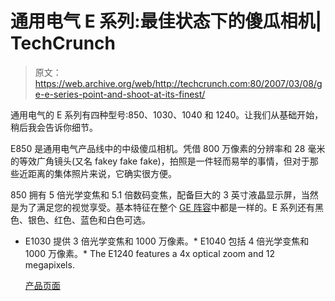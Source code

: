 # 通用电气 E 系列:最佳状态下的傻瓜相机| TechCrunch

> 原文：<https://web.archive.org/web/http://techcrunch.com:80/2007/03/08/ge-e-series-point-and-shoot-at-its-finest/>

通用电气的 E 系列有四种型号:850、1030、1040 和 1240。让我们从基础开始，稍后我会告诉你细节。

E850 是通用电气产品线中的中级傻瓜相机。凭借 800 万像素的分辨率和 28 毫米的等效广角镜头(又名 fakey fake fake)，拍照是一件轻而易举的事情，但对于那些近距离的集体照片来说，它确实很方便。

850 拥有 5 倍光学变焦和 5.1 倍数码变焦，配备巨大的 3 英寸液晶显示屏，当然是为了满足您的视觉享受。基本特征在整个 [GE 阵容](https://web.archive.org/web/20150927231305/http://crunchgear.com/2007/03/08/g1-ges-franchise-player/)中都是一样的。E 系列还有黑色、银色、红色、蓝色和白色可选。

*   E1030 提供 3 倍光学变焦和 1000 万像素。*   E1040 包括 4 倍光学变焦和 1000 万像素。*   The E1240 features a 4x optical zoom and 12 megapixels.

    [产品页面](https://web.archive.org/web/20150927231305/http://www.general-imaging.com/cameras/e/e850.html)